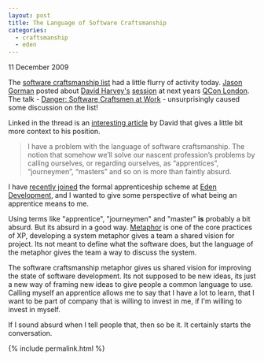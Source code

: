 ```yaml
--- 
layout: post
title: The Language of Software Craftsmanship
categories: 
  - craftsmanship
  - eden
--- 
```

<p class="date">11 December 2009</p>

The [software craftsmanship list](http://groups.google.com/group/software_craftsmanship/browse_thread/thread/417bec17184ccfc2#) had a little flurry of activity today. [Jason Gorman](http://twitter.com/jasongorman) posted about [David Harvey's](http://www.teamsandtechnology.com/dh/blog/) [session](http://qconlondon.com/london-2010/presentation/Danger:+Software+Craftsmen+at+Work) at next years [QCon London](http://qconlondon.com/london-2010/). The talk - [Danger: Software Craftsmen at Work](http://qconlondon.com/london-2010/presentation/Danger:+Software+Craftsmen+at+Work) - unsurprisingly caused some discussion on the list!

Linked in the thread is an [interesting article](http://www.teamsandtechnology.com/dh/blog/2009/05/25/software-craftsmanship-can-we-just-get-over-it/) by David that gives a little bit more context to his position.

> I have a problem with the language of software craftsmanship. The notion that somehow we’ll solve
> our nascent profession’s problems by calling ourselves, or regarding ourselves, as “apprentices”,
> “journeymen”, “masters” and so on is more than faintly absurd.

I have [recently joined](http://tooky.github.com/craftsmanship/eden/2009/11/25/software-craftsmanship.html) the formal apprenticeship scheme at [Eden Development](http://www.edendevelopment.co.uk), and I wanted to give some perspective of what being an apprentice means to me.

Using terms like "apprentice", "journeymen" and "master" **is** probably a bit absurd. But its absurd in a good way. [Metaphor](http://c2.com/cgi/wiki?SystemMetaphor) is one of the core practices of XP, developing a system metaphor gives a team a shared vision for project. Its not meant to define what the software does, but the language of the metaphor gives the team a way to discuss the system.

The software craftsmanship metaphor gives us shared vision for improving the state of software development. Its not supposed to be new ideas, its just a new way of framing new ideas to give people a common language to use. Calling myself an apprentice allows me to say that I have a lot to learn, that I want to be part of company that is willing to invest in me, if I'm willing to invest in myself.

If I sound absurd when I tell people that, then so be it. It certainly starts the conversation.

{% include permalink.html %}